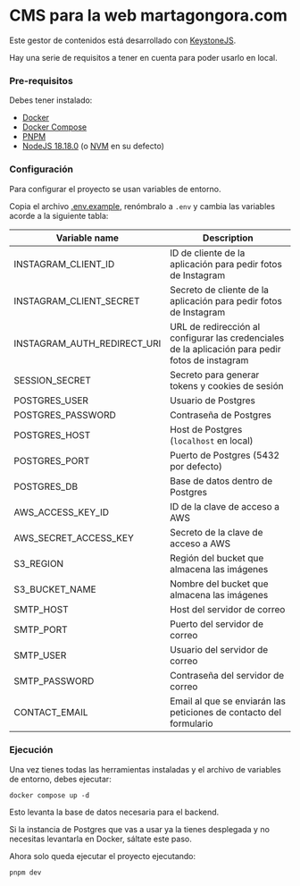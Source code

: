 # CMS para la web martagongora.com

Este gestor de contenidos está desarrollado con [KeystoneJS](https://keystonejs.com/).

Hay una serie de requisitos a tener en cuenta para poder usarlo en local.

### Pre-requisitos

Debes tener instalado:

- [Docker](https://docs.docker.com/engine/install/)
- [Docker Compose](https://docs.docker.com/compose/install/)
- [PNPM](https://pnpm.io/es/installation)
- [NodeJS 18.18.0](https://nodejs.org/en/download/prebuilt-installer/current) (o [NVM](https://github.com/nvm-sh/nvm) en su defecto)

### Configuración

Para configurar el proyecto se usan variables de entorno.

Copia el archivo [.env.example](.env.example), renómbralo a `.env` y cambia las variables acorde a la siguiente tabla:

| Variable name               | Description                                                                                      |
| --------------------------- | ------------------------------------------------------------------------------------------------ |
| INSTAGRAM_CLIENT_ID         | ID de cliente de la aplicación para pedir fotos de Instagram                                     |
| INSTAGRAM_CLIENT_SECRET     | Secreto de cliente de la aplicación para pedir fotos de Instagram                                |
| INSTAGRAM_AUTH_REDIRECT_URI | URL de redirección al configurar las credenciales de la aplicación para pedir fotos de instagram |
| SESSION_SECRET              | Secreto para generar tokens y cookies de sesión                                                  |
| POSTGRES_USER               | Usuario de Postgres                                                                              |
| POSTGRES_PASSWORD           | Contraseña de Postgres                                                                           |
| POSTGRES_HOST               | Host de Postgres (`localhost` en local)                                                          |
| POSTGRES_PORT               | Puerto de Postgres (5432 por defecto)                                                            |
| POSTGRES_DB                 | Base de datos dentro de Postgres                                                                 |
| AWS_ACCESS_KEY_ID           | ID de la clave de acceso a AWS                                                                   |
| AWS_SECRET_ACCESS_KEY       | Secreto de la clave de acceso a AWS                                                              |
| S3_REGION                   | Región del bucket que almacena las imágenes                                                      |
| S3_BUCKET_NAME              | Nombre del bucket que almacena las imágenes                                                      |
| SMTP_HOST                   | Host del servidor de correo                                                                      |
| SMTP_PORT                   | Puerto del servidor de correo                                                                    |
| SMTP_USER                   | Usuario del servidor de correo                                                                   |
| SMTP_PASSWORD               | Contraseña del servidor de correo                                                                |
| CONTACT_EMAIL               | Email al que se enviarán las peticiones de contacto del formulario                               |

### Ejecución

Una vez tienes todas las herramientas instaladas y el archivo de variables de entorno, debes ejecutar:

```shell
docker compose up -d
```

Esto levanta la base de datos necesaria para el backend.

Si la instancia de Postgres que vas a usar ya la tienes desplegada y no necesitas levantarla en Docker, sáltate este paso.

Ahora solo queda ejecutar el proyecto ejecutando:

```shell
pnpm dev
```
